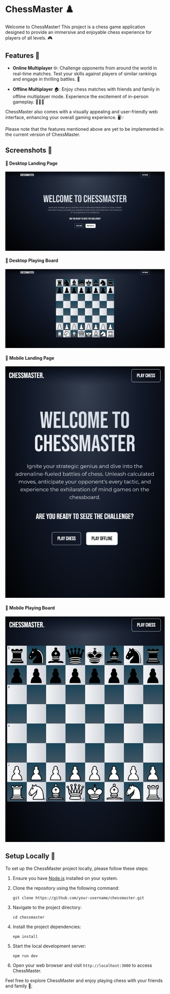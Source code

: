# ChessMaster ♟️

Welcome to ChessMaster! This project is a chess game application designed to provide an immersive and enjoyable chess experience for players of all levels. 🎮

## Features 🌟

- **Online Multiplayer** 🌐: Challenge opponents from around the world in real-time matches. Test your skills against players of similar rankings and engage in thrilling battles. 💪

- **Offline Multiplayer** 🏠: Enjoy chess matches with friends and family in offline multiplayer mode. Experience the excitement of in-person gameplay. 🧑‍🤝‍🧑

ChessMaster also comes with a visually appealing and user-friendly web interface, enhancing your overall gaming experience. 🖥️✨

Please note that the features mentioned above are yet to be implemented in the current version of ChessMaster.

## Screenshots 📸

#### 🌟 Desktop Landing Page

![Desktop Landing Page](/public/ScreenShots/Desktop%20Landing.jpeg)

#### 🌟 Desktop Playing Board

![Desktop Playing Board](/public/ScreenShots/Desktop%20Playing%20page.jpeg)

#### 🌟 Mobile Landing Page

![Mobile Landing Page](/public/ScreenShots/Mobile%20Landing.png)

#### 🌟 Mobile Playing Board

![Mobile Playing Board](/public/ScreenShots/Mobile%20Playing.png)

## Setup Locally 🔧

To set up the ChessMaster project locally, please follow these steps:

1. Ensure you have [Node.js](https://nodejs.org) installed on your system.

2. Clone the repository using the following command:

   ```
   git clone https://github.com/your-username/chessmaster.git
   ```

3. Navigate to the project directory:

   ```
   cd chessmaster
   ```

4. Install the project dependencies:

   ```
   npm install
   ```

5. Start the local development server:

   ```
   npm run dev
   ```

6. Open your web browser and visit `http://localhost:3000` to access ChessMaster.

Feel free to explore ChessMaster and enjoy playing chess with your friends and family 🦄;
